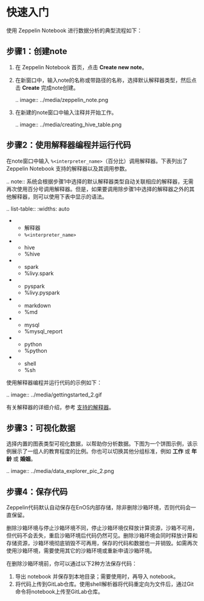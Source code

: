 # 快速入门

使用 Zeppelin Notebook 进行数据分析的典型流程如下：

## 步骤1：创建note

1. 在 Zeppelin Notebook 首页，点击 **Create new note**。

2. 在新窗口中，输入note的名称或带路径的名称，选择默认解释器类型，然后点击 **Create** 完成note创建。

   .. image:: ../media/zeppelin_note.png

3. 在新建的note窗口中输入注释并开始工作。

   .. image:: ../media/creating_hive_table.png

## 步骤2：使用解释器编程并运行代码

在note窗口中输入 `%<interpreter_name>`（百分比）调用解释器。下表列出了 Zeppelin Notebook 支持的解释器以及其调用参数。

.. note:: 系统会根据步骤1中选择的默认解释器类型自动关联相应的解释器，无需再次使用百分号调用解释器。但是，如果要调用除步骤1中选择的解释器之外的其他解释器，则可以使用下表中显示的语法。

.. list-table::
   :widths: auto

   * - 解释器
     - `%<interpreter_name>`
   * - hive
     - %hive
   * - spark
     - %livy.spark
   * - pyspark
     - %livy.pyspark
   * - markdown
     - %md
   * - mysql
     - %mysql_report
   * - python
     - %python
   * - shell
     - %sh

使用解释器编程并运行代码的示例如下：

.. image:: ../media/gettingstarted_2.gif

有关解释器的详细介绍，参考 [支持的解释器](supported_interpreter)。

## 步骤3：可视化数据

选择内置的图表类型可视化数据，以帮助你分析数据。下图为一个饼图示例，该示例展示了一组人的教育程度的比例。你也可以切换其他分组标准，例如 **工作** 或 **年龄** 或 **婚姻**。

.. image:: ../media/data_explorer_pic_2.png

## 步骤4：保存代码

Zeppelin代码默认自动保存在EnOS内部存储，除非删除沙箱环境，否则代码会一直保留。

删除沙箱环境与停止沙箱环境不同，停止沙箱环境仅释放计算资源，沙箱不可用，但代码不会丢失，重启沙箱环境后代码仍然可见。删除沙箱环境会同时释放计算和存储资源，沙箱环境彻底销毁不可再用，保存的代码和数据也一并销毁。如需再次使用沙箱环境，需要使用其它的沙箱环境或重新申请沙箱环境。

在删除沙箱环境前，你可以通过以下2种方法保存代码：

1. 导出 notebook 并保存到本地目录；需要使用时，再导入 notebook。
2. 将代码上传到GitLab仓库。使用shell解析器将代码重定向为文件后，通过Git命令将notebook上传至GitLab仓库。

<!--end-->